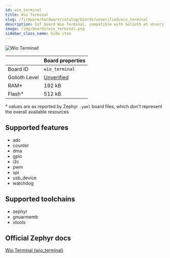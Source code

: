 ```yaml
---
id: wio_terminal
title: Wio Terminal
slug: /firmware/hardware/catalog/boards/unverified/wio_terminal
description: IoT board Wio Terminal, compatible with Golioth at unverified level.
image: /img/boards/wio_terminal.png
sidebar_class_name: hide-item
---
```


[//]: # (This is an auto-generated file, do not edit! Changes to it will be lost upon re-generation)

![Wio Terminal!](/img/boards/wio_terminal.png "Wio Terminal")

|                | Board properties     |
| -------------  | -------------------- |
| Board ID       | `wio_terminal` |
| Golioth Level  | [Unverified](/firmware/hardware#unverified-boards) |
| RAM*           | 192 kB |
| Flash*         | 512 kB |

\* values are as reported by Zephyr `.yaml` board files, which don't represent the overall available resources



## Supported features

* adc
* counter
* dma
* gpio
* i2c
* pwm
* spi
* usb_device
* watchdog

## Supported toolchains

* zephyr
* gnuarmemb
* xtools

## Official Zephyr docs

[Wio Terminal (wio_terminal)](https://docs.zephyrproject.org/latest/boards/seeed/wio_terminal/doc/index.html)
